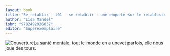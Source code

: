 ```yaml
---
layout: book
title: "Se retablir - t01 - se retablir - une enquete sur le retablissement en sante mentale"
author: "Lisa Mandel"
isbn: "9782492926037"
editor: "Superexemplaire"
---
```

![Couverture](/img/9782492926037.jpg)La santé mentale, tout le monde en a unevet parfois, elle nous joue des tours.